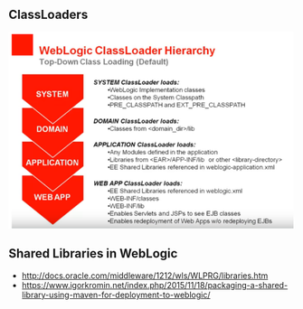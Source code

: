 ## ClassLoaders

![](images/weblogic-classloaders.png)

## Shared Libraries in WebLogic
- http://docs.oracle.com/middleware/1212/wls/WLPRG/libraries.htm
- https://www.igorkromin.net/index.php/2015/11/18/packaging-a-shared-library-using-maven-for-deployment-to-weblogic/

